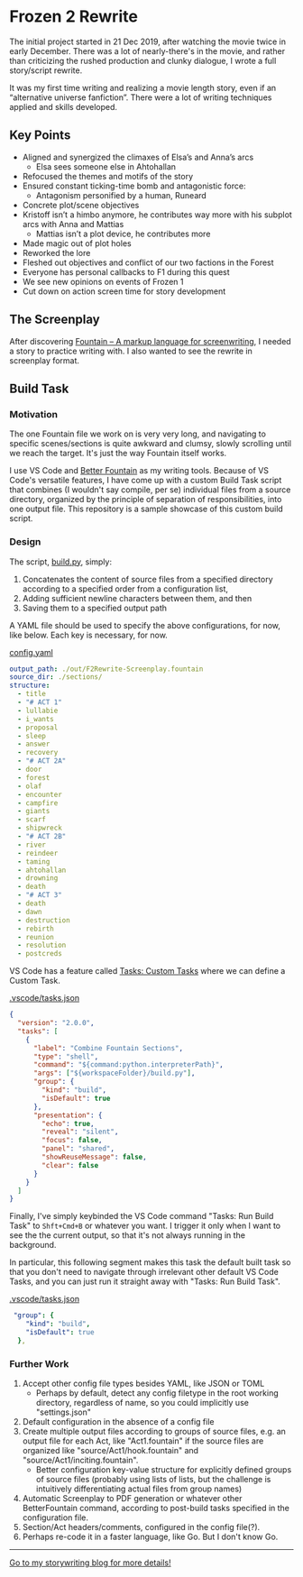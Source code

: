 # Frozen 2 Rewrite

The initial project started in 21 Dec 2019, after watching the movie twice in early December. There was a lot of nearly-there's in the movie, and rather than criticizing the rushed production and clunky dialogue, I wrote a full story/script rewrite.

It was my first time writing and realizing a movie length story, even if an “alternative universe fanfiction”. There were a lot of writing techniques applied and skills developed.

## Key Points

- Aligned and synergized the climaxes of Elsa’s and Anna’s arcs
  - Elsa sees someone else in Ahtohallan
- Refocused the themes and motifs of the story
- Ensured constant ticking-time bomb and antagonistic force:
  - Antagonism personified by a human, Runeard
- Concrete plot/scene objectives
- Kristoff isn’t a himbo anymore, he contributes way more with his subplot arcs with Anna and Mattias
  - Mattias isn’t a plot device, he contributes more
- Made magic out of plot holes
- Reworked the lore
- Fleshed out objectives and conflict of our two factions in the Forest
- Everyone has personal callbacks to F1 during this quest
- We see new opinions on events of Frozen 1
- Cut down on action screen time for story development

## The Screenplay

After discovering [Fountain – A markup language for screenwriting](https://fountain.io/), I needed a story to practice writing with. I also wanted to see the rewrite in screenplay format.

## Build Task

### Motivation

The one Fountain file we work on is very very long, and navigating to specific scenes/sections is quite awkward and clumsy, slowly scrolling until we reach the target. It's just the way Fountain itself works.

I use VS Code and [Better Fountain](https://marketplace.visualstudio.com/items?itemName=piersdeseilligny.betterfountain) as my writing tools. Because of VS Code's versatile features, I have come up with a custom Build Task script that combines (I wouldn't say compile, per se) individual files from a source directory, organized by the principle of separation of responsibilities, into one output file. This repository is a sample showcase of this custom build script.

### Design

The script, [build.py](build.py), simply:

1. Concatenates the content of source files from a specified directory according to a specified order from a configuration list,
2. Adding sufficient newline characters between them, and then
3. Saving them to a specified output path

A YAML file should be used to specify the above configurations, for now, like below. Each key is necessary, for now.

[config.yaml](config.yaml)

```yaml
output_path: ./out/F2Rewrite-Screenplay.fountain
source_dir: ./sections/
structure:
  - title
  - "# ACT 1"
  - lullabie
  - i_wants 
  - proposal
  - sleep 
  - answer
  - recovery
  - "# ACT 2A"
  - door
  - forest
  - olaf 
  - encounter
  - campfire
  - giants
  - scarf
  - shipwreck
  - "# ACT 2B"
  - river
  - reindeer
  - taming
  - ahtohallan
  - drowning
  - death
  - "# ACT 3"
  - death
  - dawn
  - destruction
  - rebirth
  - reunion
  - resolution
  - postcreds
```

VS Code has a feature called [Tasks: Custom Tasks](https://code.visualstudio.com/Docs/editor/tasks#_custom-tasks) where we can define a Custom Task.

[.vscode/tasks.json](.vscode/tasks.json)

```json
{
  "version": "2.0.0",
  "tasks": [
    {
      "label": "Combine Fountain Sections",
      "type": "shell",
      "command": "${command:python.interpreterPath}",
      "args": ["${workspaceFolder}/build.py"],
      "group": {
        "kind": "build",
        "isDefault": true
      },
      "presentation": {
        "echo": true,
        "reveal": "silent",
        "focus": false,
        "panel": "shared",
        "showReuseMessage": false,
        "clear": false
      }
    }
  ]
}
```

Finally, I've simply keybinded the VS Code command "Tasks: Run Build Task" to `Shft+Cmd+B` or whatever you want. I trigger it only when I want to see the the current output, so that it's not always running in the background.

In particular, this following segment makes this task the default built task so that you don't need to navigate through irrelevant other default VS Code Tasks, and you can just run it straight away with "Tasks: Run Build Task".

[.vscode/tasks.json](.vscode/tasks.json)

```yaml
 "group": {
    "kind": "build",
    "isDefault": true
  },
```

### Further Work

1. Accept other config file types besides YAML, like JSON or TOML
    - Perhaps by default, detect any config filetype in the root working directory, regardless of name, so you could implicitly use "settings.json"
2. Default configuration in the absence of a config file
3. Create multiple output files according to groups of source files, e.g. an output file for each Act, like "Act1.fountain" if the source files are organized like "source/Act1/hook.fountain" and "source/Act1/inciting.fountain".
    - Better configuration key-value structure for explicitly defined groups of source files (probably using lists of lists, but the challenge is intuitively differentiating actual files from group names)
4. Automatic Screenplay to PDF generation or whatever other BetterFountain command, according to post-build tasks specified in the configuration file.
5. Section/Act headers/comments, configured in the config file(?).
6. Perhaps re-code it in a faster language, like Go. But I don't know Go.

---

[Go to my storywriting blog for more details!](https://chuangcaleb.github.io/wtsa/Frozen-II-Rewrite)
